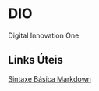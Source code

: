# DIO
Digital Innovation One

## Links Úteis
[Sintaxe Básica Markdown](https://www.markdownguide.org/basic-syntax/)
